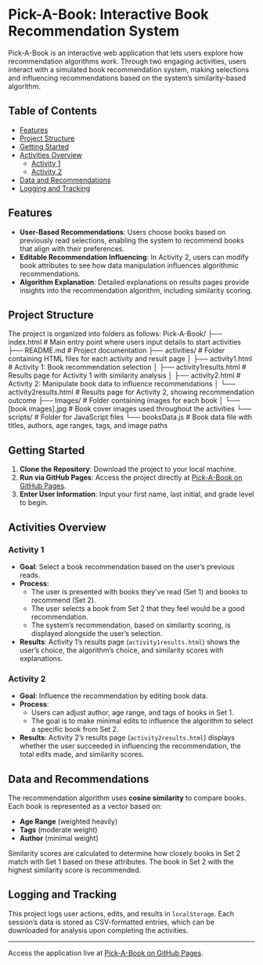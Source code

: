 # Pick-A-Book: Interactive Book Recommendation System

Pick-A-Book is an interactive web application that lets users explore how recommendation algorithms work. Through two engaging activities, users interact with a simulated book recommendation system, making selections and influencing recommendations based on the system’s similarity-based algorithm. 

## Table of Contents
- [Features](#features)
- [Project Structure](#project-structure)
- [Getting Started](#getting-started)
- [Activities Overview](#activities-overview)
  - [Activity 1](#activity-1)
  - [Activity 2](#activity-2)
- [Data and Recommendations](#data-and-recommendations)
- [Logging and Tracking](#logging-and-tracking)

## Features
- **User-Based Recommendations**: Users choose books based on previously read selections, enabling the system to recommend books that align with their preferences.
- **Editable Recommendation Influencing**: In Activity 2, users can modify book attributes to see how data manipulation influences algorithmic recommendations.
- **Algorithm Explanation**: Detailed explanations on results pages provide insights into the recommendation algorithm, including similarity scoring.

## Project Structure
The project is organized into folders as follows:
Pick-A-Book/ ├── index.html # Main entry point where users input details to start activities ├── README.md # Project documentation ├── activities/ # Folder containing HTML files for each activity and result page │ ├── activity1.html # Activity 1: Book recommendation selection │ ├── activity1results.html # Results page for Activity 1 with similarity analysis │ ├── activity2.html # Activity 2: Manipulate book data to influence recommendations │ └── activity2results.html # Results page for Activity 2, showing recommendation outcome ├── Images/ # Folder containing images for each book │ └── [book images].jpg # Book cover images used throughout the activities └── scripts/ # Folder for JavaScript files └── booksData.js # Book data file with titles, authors, age ranges, tags, and image paths


## Getting Started
1. **Clone the Repository**: Download the project to your local machine.
2. **Run via GitHub Pages**: Access the project directly at [Pick-A-Book on GitHub Pages](https://rabidplatypus.github.io/PickABook).
3. **Enter User Information**: Input your first name, last initial, and grade level to begin.

## Activities Overview

### Activity 1
- **Goal**: Select a book recommendation based on the user’s previous reads.
- **Process**: 
  - The user is presented with books they've read (Set 1) and books to recommend (Set 2).
  - The user selects a book from Set 2 that they feel would be a good recommendation.
  - The system’s recommendation, based on similarity scoring, is displayed alongside the user’s selection.
- **Results**: Activity 1’s results page (`activity1results.html`) shows the user’s choice, the algorithm’s choice, and similarity scores with explanations.

### Activity 2
- **Goal**: Influence the recommendation by editing book data.
- **Process**: 
  - Users can adjust author, age range, and tags of books in Set 1.
  - The goal is to make minimal edits to influence the algorithm to select a specific book from Set 2.
- **Results**: Activity 2’s results page (`activity2results.html`) displays whether the user succeeded in influencing the recommendation, the total edits made, and similarity scores.

## Data and Recommendations
The recommendation algorithm uses **cosine similarity** to compare books. Each book is represented as a vector based on:
  - **Age Range** (weighted heavily)
  - **Tags** (moderate weight)
  - **Author** (minimal weight)

Similarity scores are calculated to determine how closely books in Set 2 match with Set 1 based on these attributes. The book in Set 2 with the highest similarity score is recommended.

## Logging and Tracking
This project logs user actions, edits, and results in `localStorage`. Each session’s data is stored as CSV-formatted entries, which can be downloaded for analysis upon completing the activities.

--- 

Access the application live at [Pick-A-Book on GitHub Pages](https://rabidplatypus.github.io/PickABook).
